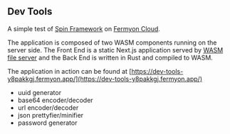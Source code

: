 ## Dev Tools

A simple test of [Spin Framework](https://developer.fermyon.com/spin/index) on [Fermyon Cloud](https://developer.fermyon.com/cloud/index).

The application is composed of two WASM components running on the server side. The Front End is a static Next.js application served by [WASM file server](https://github.com/fermyon/spin-fileserver) and the Back End is written in Rust and compiled to WASM.

The application in action can be found at [https://dev-tools-y8pakkgj.fermyon.app/](https://dev-tools-y8pakkgj.fermyon.app/)

- uuid generator
- base64 encoder/decoder
- url encoder/decoder
- json prettyfier/minifier
- password generator